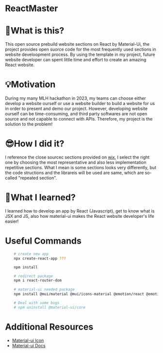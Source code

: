 # ReactMaster

# 🤔What is this?
This open source prebuild website sections on React by Material-Ui, the project provides open suorce code for the most frequently used sections in website develoopment process. By using the template in my project, future website developer can spent little time and effort to create an amazing React website.

# 💡Motivation
During my many MLH hackathon in 2023, my teams can choose either develop a website ourself or use a website builder to build a website for us in order to present and demo our project. However, developing website ourself can be time-consuming, and third party softwares are not open source and not capable to connect with APIs. Therefore, my project is the solution to the problem!

# 😎How I did it?
I reference the close sourcec sections provided on [wix](wix.com), I select the right one by choosing the most representative and also less implementation repetitive sections. What I mean is some sections looks very differently, but the code structions and the librareis will be used are same, which are so-called "repeated section". 

# 🥸What I learned?
I learned how to develop an app by React (Javascript), get to know what is JSX and JS, also how material-ui makes the React website developer's life easier!


# Useful Commands
```Bash
    # create new app
    npx create-react-app ???

    npm install

    # redirect package
    npm i react-router-dom
    
    # material-ui needed package
    npm install @mui/material @mui/icons-material @emotion/react @emotion/styled 

    # Deal with some bugs
    # npm uninstall @material-ui/core 
```


# Additional Resources
- [Material-ui Icon](https://mui.com/material-ui/material-icons/)
- [Material-ui Docs](https://mui.com/material-ui/)